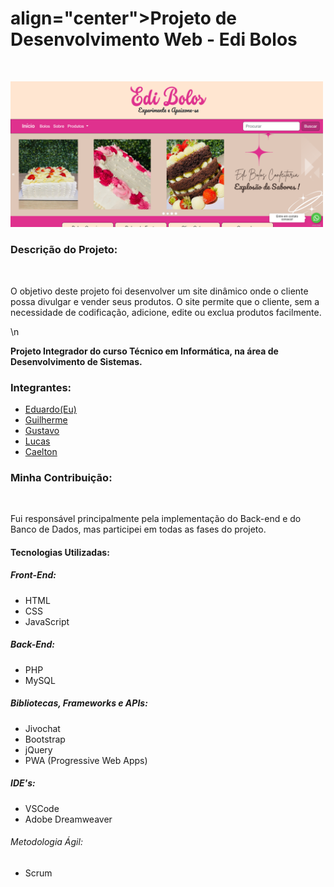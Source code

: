<H1> align="center">Projeto de Desenvolvimento Web - Edi Bolos</H1>
<br>

<img src="img/image2.png" border="0" width="500"></a>

<H3>Descrição do Projeto:</H3>
<br>
<p>O objetivo deste projeto foi desenvolver um site dinâmico onde o cliente possa divulgar e vender seus produtos. O site permite que o cliente, sem a necessidade de codificação, adicione, edite ou exclua produtos facilmente.</p>\n

<p><b>Projeto Integrador do curso Técnico em Informática, na área de Desenvolvimento de Sistemas.</b></p>

<H3>Integrantes:</H3>
<ul>
<li><a href="">Eduardo(Eu)</a></li>
<li><a href="https://github.com/GuilhermeHSV">Guilherme</a></li>
<li><a href="https://github.com/GustavoSantos69">Gustavo</a></li>
<li><a href="https://github.com/LucasFelippe011">Lucas</a></li>
<li><a href="https://github.com/kaelton01">Caelton</a></li>
</ul>

<H3>Minha Contribuição:</H3>
<br>
<p>Fui responsável principalmente pela implementação do Back-end e do Banco de Dados, mas participei em todas as fases do projeto.</p>


<H4>Tecnologias Utilizadas:</H4>

<H5>Front-End:</H5>
<ul>
<li>HTML</li>
<li>CSS</li>
<li>JavaScript</li>
</ul>

<H5>Back-End:</H5>
<ul>
<li>PHP</li>
<li>MySQL</li>
</ul>

<H5>Bibliotecas, Frameworks e APIs:</H5>
<ul>
<li>Jivochat</li>
<li>Bootstrap</li>
<li>jQuery</li>
<li>PWA (Progressive Web Apps)</li>
</ul>

<H5>IDE's:</H5>
<ul>
<li>VSCode</li>
<li>Adobe Dreamweaver</li>
</ul>

<H6>Metodologia Ágil:</H6>
<ul>
<li>Scrum</li>
</ul>
